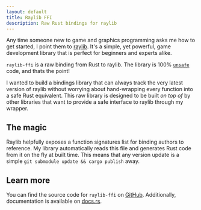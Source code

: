 ```yaml
---
layout: default
title: Raylib FFI
description: Raw Rust bindings for raylib
---
```


Any time someone new to game and graphics programming asks me how to get started, I point them to [raylib](https://www.raylib.com/). It's a simple, yet powerful, game development library that is perfect for beginners and experts alike.

`raylib-ffi` is a raw binding from Rust to raylib. The library is 100% [`unsafe`](https://doc.rust-lang.org/std/keyword.unsafe.html) code, and thats the point!

I wanted to build a bindings library that can always track the very latest version of raylib without worrying about hand-wrapping every function into a safe Rust equivalent. This raw library is designed to be built *on top of* by other libraries that want to provide a safe interface to raylib through my wrapper.

## The magic

Raylib helpfully exposes a function signatures list for binding authors to reference. My library automatically reads this file and generates Rust code from it on the fly at built time. This means that any version update is a simple `git submodule update && cargo publish` away.

## Learn more

You can find the source code for `raylib-ffi` on [GitHub](https://github.com/ewpratten/raylib-ffi). Additionally, documentation is available on [docs.rs](https://docs.rs/raylib-ffi).
